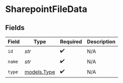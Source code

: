 # SharepointFileData


## Fields

| Field                            | Type                             | Required                         | Description                      |
| -------------------------------- | -------------------------------- | -------------------------------- | -------------------------------- |
| `id`                             | *str*                            | :heavy_check_mark:               | N/A                              |
| `name`                           | *str*                            | :heavy_check_mark:               | N/A                              |
| `type`                           | [models.Type](../models/type.md) | :heavy_check_mark:               | N/A                              |